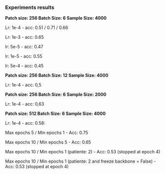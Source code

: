### Experiments results

**Patch size: 256 Batch Size: 6 Sample Size: 4000**

Lr: 1e-4 - acc: 0.51 / 0.71 / 0.66

Lr: 1e-3 - acc: 0.65

lr: 5e-5 - acc: 0.47

lr: 1e-5 - acc: 0.55

lr: 5e-4 - acc: 0.45

**Patch size: 256 Batch Size: 12 Sample Size: 4000**

Lr: 1e-4 - acc: 0,5

**Patch size: 256 Batch Size: 6 Sample Size: 2000**

Lr: 1e-4 - acc: 0,63

**Patch size: 512 Batch Size: 6 Sample Size: 4000**

Lr: 1e-4 - acc: 0.58:

Max epochs 5 / Min epochs 1 - Acc: 0.75

Max epochs 10 / Min epochs 5 - Acc: 0.65

Max epochs 10 / Min epochs 1 (patiente: 2) - Acc: 0.53 (stopped at epoch 4)

Max epochs 10 / Min epochs 1 (patiente: 2 and freeze backbone = False) - Acc: 0.53 (stopped at epoch 4)

